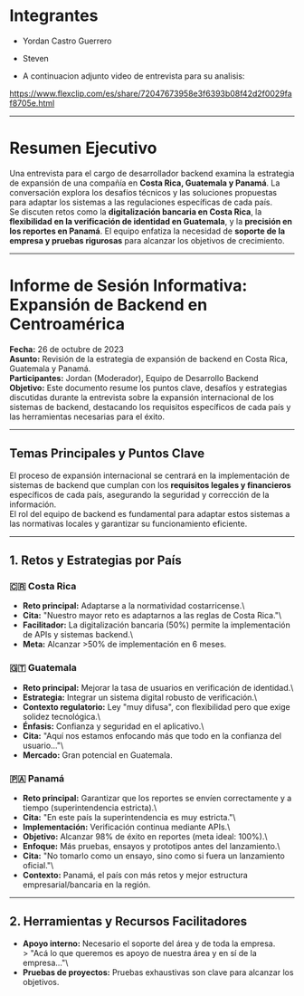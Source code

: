 # Integrantes

-   Yordan Castro Guerrero
-   Steven

-   A continuacion adjunto video de entrevista para su analisis:

https://www.flexclip.com/es/share/72047673958e3f6393b08f42d2f0029faf8705e.html 

------------------------------------------------------------------------

# Resumen Ejecutivo

Una entrevista para el cargo de desarrollador backend examina la
estrategia de expansión de una compañía en **Costa Rica, Guatemala y
Panamá**. La conversación explora los desafíos técnicos y las soluciones
propuestas para adaptar los sistemas a las regulaciones específicas de
cada país.\
Se discuten retos como la **digitalización bancaria en Costa Rica**, la
**flexibilidad en la verificación de identidad en Guatemala**, y la
**precisión en los reportes en Panamá**. El equipo enfatiza la necesidad
de **soporte de la empresa y pruebas rigurosas** para alcanzar los
objetivos de crecimiento.

------------------------------------------------------------------------

# Informe de Sesión Informativa: Expansión de Backend en Centroamérica

**Fecha:** 26 de octubre de 2023\
**Asunto:** Revisión de la estrategia de expansión de backend en Costa
Rica, Guatemala y Panamá.\
**Participantes:** Jordan (Moderador), Equipo de Desarrollo Backend\
**Objetivo:** Este documento resume los puntos clave, desafíos y
estrategias discutidas durante la entrevista sobre la expansión
internacional de los sistemas de backend, destacando los requisitos
específicos de cada país y las herramientas necesarias para el éxito.

------------------------------------------------------------------------

## Temas Principales y Puntos Clave

El proceso de expansión internacional se centrará en la implementación
de sistemas de backend que cumplan con los **requisitos legales y
financieros** específicos de cada país, asegurando la seguridad y
corrección de la información.\
El rol del equipo de backend es fundamental para adaptar estos sistemas
a las normativas locales y garantizar su funcionamiento eficiente.

------------------------------------------------------------------------

## 1. Retos y Estrategias por País

### 🇨🇷 Costa Rica

-   **Reto principal:** Adaptarse a la normatividad costarricense.\
-   **Cita:** "Nuestro mayor reto es adaptarnos a las reglas de Costa
    Rica."\
-   **Facilitador:** La digitalización bancaria (50%) permite la
    implementación de APIs y sistemas backend.\
-   **Meta:** Alcanzar \>50% de implementación en 6 meses.

### 🇬🇹 Guatemala

-   **Reto principal:** Mejorar la tasa de usuarios en verificación de
    identidad.\
-   **Estrategia:** Integrar un sistema digital robusto de
    verificación.\
-   **Contexto regulatorio:** Ley "muy difusa", con flexibilidad pero
    que exige solidez tecnológica.\
-   **Énfasis:** Confianza y seguridad en el aplicativo.\
-   **Cita:** "Aquí nos estamos enfocando más que todo en la confianza
    del usuario..."\
-   **Mercado:** Gran potencial en Guatemala.

### 🇵🇦 Panamá

-   **Reto principal:** Garantizar que los reportes se envíen
    correctamente y a tiempo (superintendencia estricta).\
-   **Cita:** "En este país la superintendencia es muy estricta."\
-   **Implementación:** Verificación continua mediante APIs.\
-   **Objetivo:** Alcanzar 98% de éxito en reportes (meta ideal: 100%).\
-   **Enfoque:** Más pruebas, ensayos y prototipos antes del
    lanzamiento.\
-   **Cita:** "No tomarlo como un ensayo, sino como si fuera un
    lanzamiento oficial."\
-   **Contexto:** Panamá, el país con más retos y mejor estructura
    empresarial/bancaria en la región.

------------------------------------------------------------------------

## 2. Herramientas y Recursos Facilitadores

-   **Apoyo interno:** Necesario el soporte del área y de toda la
    empresa.\
    \> "Acá lo que queremos es apoyo de nuestra área y en sí de la
    empresa..."\
-   **Pruebas de proyectos:** Pruebas exhaustivas son clave para
    alcanzar los objetivos.




